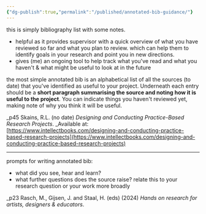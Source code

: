 ```yaml
---
{"dg-publish":true,"permalink":"/published/annotated-bib-guidance/"}
---
```


this is simply bibliography list with some notes.

- helpful as it provides supervisor with a quick overview of what you have reviewed so far and what you plan to review. which can help them to identify goals in your research and point you in new directions.
- gives (me) an ongoing tool to help track what you've read and what you haven't & what might be useful to look at in the future

the most simple annotated bib is an alphabetical list of all the sources (to date) that you've identified as useful to your project. Underneath each entry should be a **short paragraph summarising the source and noting how it is useful to the project**. You can indicate things you haven't reviewed yet, making note of why you think it will be useful.

_p45 Skains, R.L. (no date) _Designing and Conducting Practice-Based Research Projects_. _Available at: [https://www.intellectbooks.com/designing-and-conducting-practice-based-research-projects](https://www.intellectbooks.com/designing-and-conducting-practice-based-research-projects) 

---
prompts for writing annotated bib:
- what did you see, hear and learn?
- what further questions does the source raise?
relate this to your research question or your work more broadly

_p23 Rasch, M., Gijsen, J. and Staal, H. (eds) (2024) _Hands on research for artists, designers & educators_.